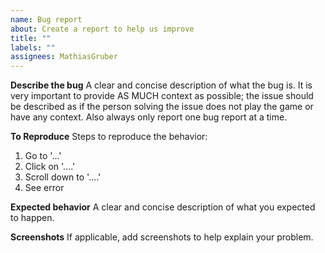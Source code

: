 ```yaml
---
name: Bug report
about: Create a report to help us improve
title: ""
labels: ""
assignees: MathiasGruber
---
```


**Describe the bug**
A clear and concise description of what the bug is. It is very important to provide AS MUCH context as possible; the issue should be described as if the person solving the issue does not play the game or have any context. Also always only report one bug report at a time.

**To Reproduce**
Steps to reproduce the behavior:

1. Go to '...'
2. Click on '....'
3. Scroll down to '....'
4. See error

**Expected behavior**
A clear and concise description of what you expected to happen.

**Screenshots**
If applicable, add screenshots to help explain your problem.
